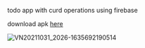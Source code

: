 todo app with curd operations using firebase

download apk [here](https://drive.google.com/file/d/1CWcWR-g3wYGIeqjAihMfk7IhZiMFovuc/view?usp=sharing)



![VN20211031_2026-1635692190514](https://user-images.githubusercontent.com/64174995/139589508-497b58f0-967b-40b3-a506-8c3f03dab8fa.gif)
